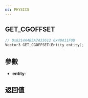 ```yaml
---
ns: PHYSICS
---
```

## GET_CGOFFSET

```c
// 0x8214A4B5A7A33612 0x49A11F0D
Vector3 GET_CGOFFSET(Entity entity);
```


## 參數
* **entity**: 

## 返回值
